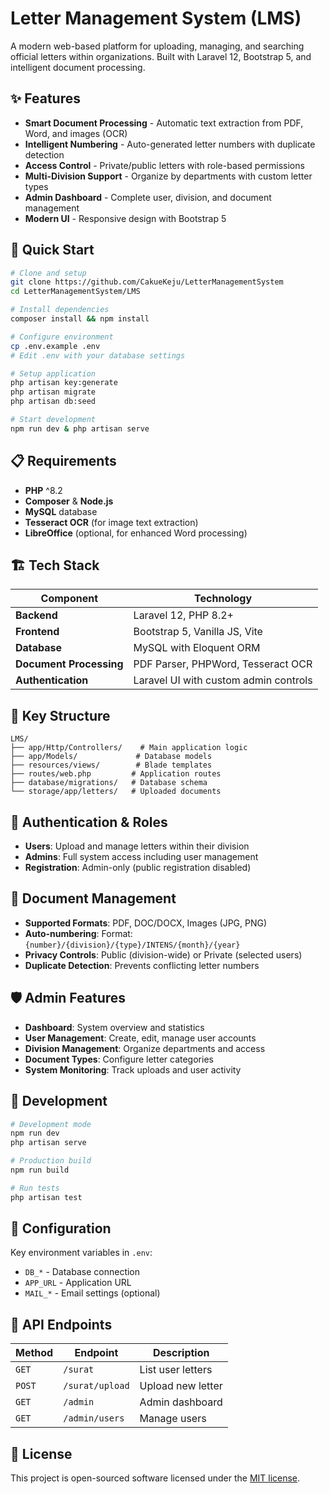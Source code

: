 # Letter Management System (LMS)

A modern web-based platform for uploading, managing, and searching official letters within organizations. Built with Laravel 12, Bootstrap 5, and intelligent document processing.

## ✨ Features

- **Smart Document Processing** - Automatic text extraction from PDF, Word, and images (OCR)
- **Intelligent Numbering** - Auto-generated letter numbers with duplicate detection
- **Access Control** - Private/public letters with role-based permissions
- **Multi-Division Support** - Organize by departments with custom letter types
- **Admin Dashboard** - Complete user, division, and document management
- **Modern UI** - Responsive design with Bootstrap 5

## 🚀 Quick Start

```bash
# Clone and setup
git clone https://github.com/CakueKeju/LetterManagementSystem
cd LetterManagementSystem/LMS

# Install dependencies
composer install && npm install

# Configure environment
cp .env.example .env
# Edit .env with your database settings

# Setup application
php artisan key:generate
php artisan migrate
php artisan db:seed

# Start development
npm run dev & php artisan serve
```

## 📋 Requirements

- **PHP** ^8.2
- **Composer** & **Node.js**
- **MySQL** database
- **Tesseract OCR** (for image text extraction)
- **LibreOffice** (optional, for enhanced Word processing)

## 🏗️ Tech Stack

| Component | Technology |
|-----------|------------|
| **Backend** | Laravel 12, PHP 8.2+ |
| **Frontend** | Bootstrap 5, Vanilla JS, Vite |
| **Database** | MySQL with Eloquent ORM |
| **Document Processing** | PDF Parser, PHPWord, Tesseract OCR |
| **Authentication** | Laravel UI with custom admin controls |

## 📁 Key Structure

```
LMS/
├── app/Http/Controllers/    # Main application logic
├── app/Models/             # Database models
├── resources/views/        # Blade templates
├── routes/web.php         # Application routes
├── database/migrations/   # Database schema
└── storage/app/letters/   # Uploaded documents
```

## 🔐 Authentication & Roles

- **Users**: Upload and manage letters within their division
- **Admins**: Full system access including user management
- **Registration**: Admin-only (public registration disabled)

## 📄 Document Management

- **Supported Formats**: PDF, DOC/DOCX, Images (JPG, PNG)
- **Auto-numbering**: Format: `{number}/{division}/{type}/INTENS/{month}/{year}`
- **Privacy Controls**: Public (division-wide) or Private (selected users)
- **Duplicate Detection**: Prevents conflicting letter numbers

## 🛡️ Admin Features

- **Dashboard**: System overview and statistics
- **User Management**: Create, edit, manage user accounts
- **Division Management**: Organize departments and access
- **Document Types**: Configure letter categories
- **System Monitoring**: Track uploads and user activity

## 🚦 Development

```bash
# Development mode
npm run dev
php artisan serve

# Production build
npm run build

# Run tests
php artisan test
```

## 📝 Configuration

Key environment variables in `.env`:
- `DB_*` - Database connection
- `APP_URL` - Application URL
- `MAIL_*` - Email settings (optional)

## 📖 API Endpoints

| Method | Endpoint | Description |
|--------|----------|-------------|
| `GET` | `/surat` | List user letters |
| `POST` | `/surat/upload` | Upload new letter |
| `GET` | `/admin` | Admin dashboard |
| `GET` | `/admin/users` | Manage users |

## 📄 License

This project is open-sourced software licensed under the [MIT license](https://opensource.org/licenses/MIT).
